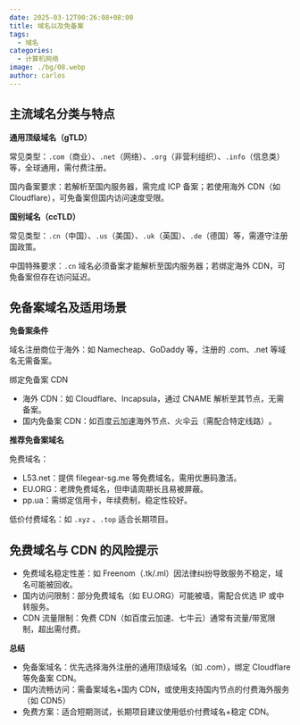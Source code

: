 ```yaml
---
date: 2025-03-12T00:26:08+08:00
title: 域名以及免备案
tags:
  - 域名
categories:
  - 计算机网络
image: ./bg/08.webp
author: carlos
---
```


## 主流域名分类与特点

**通用顶级域名（gTLD）‌**

常见类型‌：`.com`（商业）、`.net`（网络）、`.org`（非营利组织）、`.info`（信息类）等，全球通用，需付费注册‌。

国内备案要求‌：若解析至国内服务器，需完成 ICP 备案；若使用海外 CDN（如 Cloudflare），可免备案但国内访问速度受限‌。

**国别域名（ccTLD）**

常见类型‌：`.cn`（中国）、`.us`（美国）、`.uk`（英国）、`.de`（德国）等，需遵守注册国政策。

中国特殊要求‌：`.cn` 域名必须备案才能解析至国内服务器；若绑定海外 CDN，可免备案但存在访问延迟‌。

## 免备案域名及适用场景

**免备案条件**

域名注册商位于海外‌：如 Namecheap、GoDaddy 等，注册的 .com、.net 等域名无需备案‌。

绑定免备案 CDN

- 海外 CDN‌：如 Cloudflare、Incapsula，通过 CNAME 解析至其节点，无需备案‌。
- 国内免备案 CDN‌：如百度云加速海外节点、火伞云（需配合特定线路）‌。

**推荐免备案域名**

免费域名‌：

- ‌L53.net‌：提供 filegear-sg.me 等免费域名，需用优惠码激活‌。
- EU.ORG‌：老牌免费域名，但申请周期长且易被屏蔽‌。
- pp.ua‌：需绑定信用卡，年续费制，稳定性较好‌。

低价付费域名‌：如 `.xyz` 、`.top` 适合长期项目‌。

## 免费域名与 CDN 的风险提示

- 免费域名稳定性差‌：如 Freenom（.tk/.ml）因法律纠纷导致服务不稳定，域名可能被回收‌。
- 国内访问限制‌：部分免费域名（如 EU.ORG）可能被墙，需配合优选 IP 或中转服务‌。
- CDN 流量限制‌：免费 CDN（如百度云加速、七牛云）通常有流量/带宽限制，超出需付费‌。

**总结**

- 免备案域名‌：优先选择海外注册的通用顶级域名（如 .com），绑定 Cloudflare 等免备案 CDN‌。
- ‌国内流畅访问‌：需备案域名+国内 CDN，或使用支持国内节点的付费海外服务（如 CDN5）‌
- 免费方案‌：适合短期测试，长期项目建议使用低价付费域名+稳定 CDN‌。